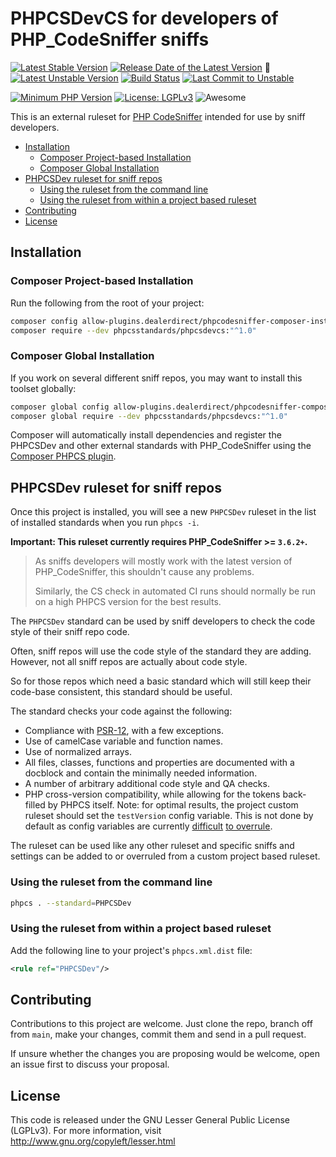 PHPCSDevCS for developers of PHP_CodeSniffer sniffs
=====================================================

[![Latest Stable Version](https://poser.pugx.org/phpcsstandards/phpcsdevcs/v/stable)](https://packagist.org/packages/phpcsstandards/phpcsdevcs)
[![Release Date of the Latest Version](https://img.shields.io/github/release-date/PHPCSStandards/PHPCSDevCS.svg?maxAge=1800)](https://github.com/PHPCSStandards/PHPCSDevCS/releases)
:construction:
[![Latest Unstable Version](https://img.shields.io/badge/unstable-dev--main-e68718.svg?maxAge=2419200)](https://packagist.org/packages/phpcsstandards/phpcsdevcs#dev-main)
[![Build Status](https://github.com/PHPCSStandards/PHPCSDevCS/actions/workflows/ci.yml/badge.svg)](https://github.com/PHPCSStandards/PHPCSDevCS/actions/workflows/ci.yml)
[![Last Commit to Unstable](https://img.shields.io/github/last-commit/PHPCSStandards/PHPCSDevCS/main.svg)](https://github.com/PHPCSStandards/PHPCSDevCS/commits/main)

[![Minimum PHP Version](https://img.shields.io/packagist/php-v/phpcsstandards/phpcsdevcs.svg?maxAge=3600)](https://packagist.org/packages/phpcsstandards/phpcsdevcs)
[![License: LGPLv3](https://poser.pugx.org/phpcsstandards/phpcsdevcs/license)](https://github.com/PHPCSStandards/PHPCSDevCS/blob/main/LICENSE)
![Awesome](https://img.shields.io/badge/awesome%3F-yes!-brightgreen.svg)


This is an external ruleset for [PHP CodeSniffer](https://github.com/squizlabs/PHP_CodeSniffer) intended for use by sniff developers.

* [Installation](#installation)
    + [Composer Project-based Installation](#composer-project-based-installation)
    + [Composer Global Installation](#composer-global-installation)
* [PHPCSDev ruleset for sniff repos](#phpcsdev-ruleset-for-sniff-repos)
    + [Using the ruleset from the command line](#using-the-ruleset-from-the-command-line)
    + [Using the ruleset from within a project based ruleset](#using-the-ruleset-from-within-a-project-based-ruleset)
* [Contributing](#contributing)
* [License](#license)


Installation
-------------------------------------------

### Composer Project-based Installation

Run the following from the root of your project:
```bash
composer config allow-plugins.dealerdirect/phpcodesniffer-composer-installer true
composer require --dev phpcsstandards/phpcsdevcs:"^1.0"
```

### Composer Global Installation

If you work on several different sniff repos, you may want to install this toolset globally:
```bash
composer global config allow-plugins.dealerdirect/phpcodesniffer-composer-installer true
composer global require --dev phpcsstandards/phpcsdevcs:"^1.0"
```

Composer will automatically install dependencies and register the PHPCSDev and other external standards with PHP_CodeSniffer using the [Composer PHPCS plugin](https://github.com/PHPCSStandards/composer-installer).


PHPCSDev ruleset for sniff repos
------------------------------

Once this project is installed, you will see a new `PHPCSDev` ruleset in the list of installed standards when you run `phpcs -i`.

**Important: This ruleset currently requires PHP_CodeSniffer >= `3.6.2+`.**

> As sniffs developers will mostly work with the latest version of PHP_CodeSniffer, this shouldn't cause any problems.
>
> Similarly, the CS check in automated CI runs should normally be run on a high PHPCS version for the best results.

The `PHPCSDev` standard can be used by sniff developers to check the code style of their sniff repo code.

Often, sniff repos will use the code style of the standard they are adding. However, not all sniff repos are actually about code style.

So for those repos which need a basic standard which will still keep their code-base consistent, this standard should be useful.

The standard checks your code against the following:
* Compliance with [PSR-12](https://www.php-fig.org/psr/psr-12/), with a few exceptions.
* Use of camelCase variable and function names.
* Use of normalized arrays.
* All files, classes, functions and properties are documented with a docblock and contain the minimally needed information.
* A number of arbitrary additional code style and QA checks.
* PHP cross-version compatibility, while allowing for the tokens back-filled by PHPCS itself.
    Note: for optimal results, the project custom ruleset should set the `testVersion` config variable.
    This is not done by default as config variables are currently [difficult](https://github.com/squizlabs/PHP_CodeSniffer/issues/2197) [to overrule](https://github.com/squizlabs/PHP_CodeSniffer/issues/1821).

The ruleset can be used like any other ruleset and specific sniffs and settings can be added to or overruled from a custom project based ruleset.

### Using the ruleset from the command line
```bash
phpcs . --standard=PHPCSDev
```

### Using the ruleset from within a project based ruleset

Add the following line to your project's `phpcs.xml.dist` file:
```xml
<rule ref="PHPCSDev"/>
```


Contributing
-------
Contributions to this project are welcome. Just clone the repo, branch off from `main`, make your changes, commit them and send in a pull request.

If unsure whether the changes you are proposing would be welcome, open an issue first to discuss your proposal.

License
-------
This code is released under the GNU Lesser General Public License (LGPLv3). For more information, visit http://www.gnu.org/copyleft/lesser.html
